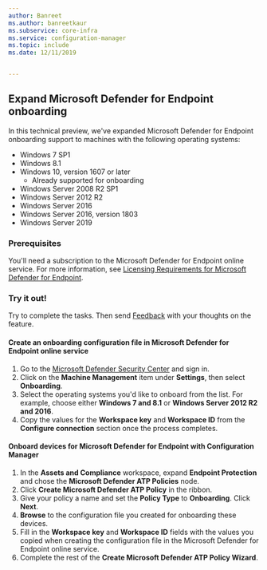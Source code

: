 ```yaml
---
author: Banreet
ms.author: banreetkaur
ms.subservice: core-infra
ms.service: configuration-manager
ms.topic: include
ms.date: 12/11/2019


---
```


## <a name="bkmk_atp"></a> Expand Microsoft Defender for Endpoint onboarding

In this technical preview, we've expanded Microsoft Defender for Endpoint onboarding support to machines with the following operating systems:

- Windows 7 SP1
- Windows 8.1
- Windows 10, version 1607 or later
   - Already supported for onboarding
- Windows Server 2008 R2 SP1
- Windows Server 2012 R2
- Windows Server 2016
- Windows Server 2016, version 1803
- Windows Server 2019

### Prerequisites

 You'll need a subscription to the Microsoft Defender for Endpoint online service. For more information, see [Licensing Requirements for Microsoft Defender for Endpoint](/windows/security/threat-protection/microsoft-defender-atp/minimum-requirements#licensing-requirements).


### Try it out!

Try to complete the tasks. Then send [Feedback](../../../../understand/product-feedback.md) with your thoughts on the feature.

#### Create an onboarding configuration file in Microsoft Defender for Endpoint online service

1. Go to the [Microsoft Defender Security Center](https://securitycenter.windows.com/) and sign in.
1. Click on the **Machine Management** item under **Settings**, then select **Onboarding**.
1. Select the operating systems you'd like to onboard from the list. For example, choose either **Windows 7 and 8.1** or **Windows Server 2012 R2 and 2016**.
1. Copy the values for the **Workspace key** and **Workspace ID** from the **Configure connection** section once the process completes.

#### Onboard devices for Microsoft Defender for Endpoint with Configuration Manager

1. In the **Assets and Compliance** workspace, expand **Endpoint Protection** and chose the **Microsoft Defender ATP Policies** node.
1. Click **Create Microsoft Defender ATP Policy** in the ribbon.
1. Give your policy a name and set the **Policy Type** to **Onboarding**. Click **Next**.
1. **Browse** to the configuration file you created for onboarding these devices.
1. Fill in the **Workspace key** and **Workspace ID** fields with the values you copied when creating the configuration file in the Microsoft Defender for Endpoint online service.
1. Complete the rest of the **Create Microsoft Defender ATP Policy Wizard**.